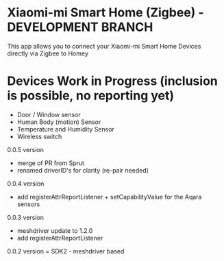 # Xiaomi-mi Smart Home (Zigbee) - DEVELOPMENT BRANCH

This app allows you to connect your Xiaomi-mi Smart Home Devices directly via Zigbee to Homey

# Devices Work in Progress (inclusion is possible, no reporting yet)

* Door / Window sensor   
* Human Body (motion) Sensor
* Temperature and Humidity Sensor
* Wireless switch

0.0.5 version
* merge of PR from Sprut     
* renamed driverID's for clarity (re-pair needed)      

0.0.4 version
* add registerAttrReportListener + setCapabilityValue for the Aqara sensors   

0.0.3 version
* meshdriver update to 1.2.0    
* add registerAttrReportListener

0.0.2 version = SDK2 - meshdriver based   
